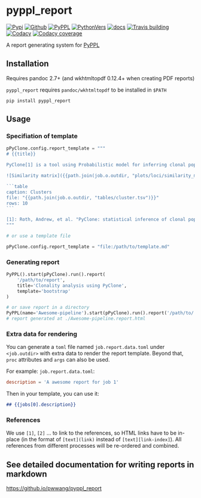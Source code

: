# pyppl_report

[![Pypi][3]][4] [![Github][5]][6] [![PyPPL][7]][1] [![PythonVers][8]][4] [![docs][9]][2] [![Travis building][10]][11] [![Codacy][12]][13] [![Codacy coverage][14]][13]

A report generating system for [PyPPL][1]

## Installation
Requires pandoc 2.7+ (and wkhtmltopdf 0.12.4+ when creating PDF reports)

`pyppl_report` requires `pandoc/wkhtmltopdf` to be installed in `$PATH`

```shell
pip install pyppl_report
```

## Usage
### Specifiation of template

````python
pPyClone.config.report_template = """
# {{title}}

PyClone[1] is a tool using Probabilistic model for inferring clonal population structure from deep NGS sequencing.

![Similarity matrix]({{path.join(job.o.outdir, "plots/loci/similarity_matrix.svg")}})

```table
caption: Clusters
file: "{{path.join(job.o.outdir, "tables/cluster.tsv")}}"
rows: 10
```

[1]: Roth, Andrew, et al. "PyClone: statistical inference of clonal population structure in cancer." Nature methods 11.4 (2014): 396.
"""

# or use a template file

pPyClone.config.report_template = "file:/path/to/template.md"
````

### Generating report
```python
PyPPL().start(pPyClone).run().report(
	'/path/to/report',
	title='Clonality analysis using PyClone',
	template='bootstrap'
)

# or save report in a directory
PyPPL(name='Awesome-pipeline').start(pPyClone).run().report('/path/to/')
# report generated at ./Awesome-pipeline.report.html
```


### Extra data for rendering
You can generate a `toml` file named `job.report.data.toml` under `<job.outdir>` with extra data to render the report template. Beyond that, `proc` attributes and `args` can also be used.

For example:
`job.report.data.toml`:
```toml
description = 'A awesome report for job 1'
```
Then in your template, you can use it:
```markdown
## {{jobs[0].description}}
```

### References

We use `[1]`, `[2]` ... to link to the references, so HTML links have to be in-place (in the format of `[text](link)` instead of `[text][link-index]`). All references from different processes will be re-ordered and combined.

## See detailed documentation for writing reports in markdown

<https://github.io/pwwang/pyppl_report>


[1]: https://github.com/pwwang/PyPPL
[2]: https://pyppl_report.readthedocs.io/en/latest/
[3]: https://img.shields.io/pypi/v/pyppl_report?style=flat-square
[4]: https://pypi.org/project/pyppl_report/
[5]: https://img.shields.io/github/tag/pwwang/pyppl_report?style=flat-square
[6]: https://github.com/pwwang/pyppl_report
[7]: https://img.shields.io/github/tag/pwwang/pyppl?label=PyPPL&style=flat-square
[8]: https://img.shields.io/pypi/pyversions/pyppl_report?style=flat-square
[9]: https://img.shields.io/readthedocs/pyppl_report.svg?style=flat-square
[10]: https://img.shields.io/travis/pwwang/pyppl_report?style=flat-square
[11]: https://travis-ci.org/pwwang/pyppl_report
[12]: https://img.shields.io/codacy/grade/2b7914a18f794248a62d7b36eb2408a3?style=flat-square
[13]: https://app.codacy.com/manual/pwwang/pyppl_report/dashboard
[14]: https://img.shields.io/codacy/coverage/2b7914a18f794248a62d7b36eb2408a3?style=flat-square
